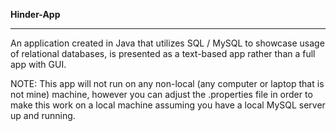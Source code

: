 **Hinder-App**
_________
An application created in Java that utilizes SQL / MySQL to showcase usage of relational databases, is presented as a text-based app rather than a full app with GUI.

NOTE: This app will not run on any non-local (any computer or laptop that is not mine) machine, however you can adjust the .properties file in order to make this work on a local machine assuming you have a local MySQL server up and running.
